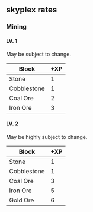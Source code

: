 ## skyplex rates

### Mining

#### LV. 1
May be subject to change.

| Block | +XP |
| ----- | --- |
| Stone | 1 |
| Cobblestone | 1 |
| Coal Ore | 2 |
| Iron Ore | 3 |

#### LV. 2
May be highly subject to change.

| Block | +XP |
| ----- | --- |
| Stone | 1 |
| Cobblestone | 1 |
| Coal Ore | 3 |
| Iron Ore | 5 |
| Gold Ore | 6 |